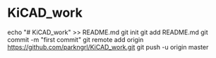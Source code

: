 # KiCAD_work
echo "# KiCAD_work" >> README.md
git init
git add README.md
git commit -m "first commit"
git remote add origin https://github.com/parkngrl/KiCAD_work.git
git push -u origin master
